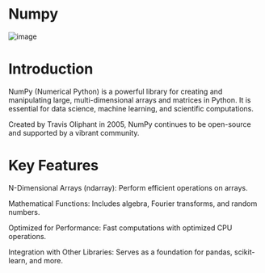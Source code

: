 # Numpy
![image](https://github.com/user-attachments/assets/7ec9848c-1d82-411d-bc8e-788c4f5ccbfa)

# Introduction
NumPy (Numerical Python) is a powerful library for creating and manipulating large, multi-dimensional arrays and matrices in Python. It is essential for data science, machine learning, and scientific computations.

Created by Travis Oliphant in 2005, NumPy continues to be open-source and supported by a vibrant community.

# Key Features
N-Dimensional Arrays (ndarray): Perform efficient operations on arrays.

Mathematical Functions: Includes algebra, Fourier transforms, and random numbers.

Optimized for Performance: Fast computations with optimized CPU operations.

Integration with Other Libraries: Serves as a foundation for pandas, scikit-learn, and more.
